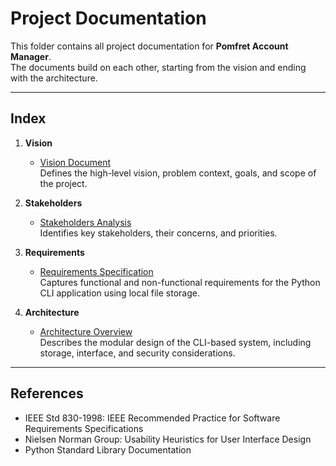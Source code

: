 # Project Documentation

This folder contains all project documentation for **Pomfret Account Manager**.  
The documents build on each other, starting from the vision and ending with the architecture.

---

## Index

1. **Vision**  
   - [Vision Document](./vision.md)  
     Defines the high-level vision, problem context, goals, and scope of the project.  

2. **Stakeholders**  
   - [Stakeholders Analysis](./stakeholders-analysis.md)  
     Identifies key stakeholders, their concerns, and priorities.  

3. **Requirements**  
   - [Requirements Specification](./requirements.md)  
     Captures functional and non-functional requirements for the Python CLI application using local file storage.  

4. **Architecture**  
   - [Architecture Overview](./architecture.md)  
     Describes the modular design of the CLI-based system, including storage, interface, and security considerations.  

---

## References
- IEEE Std 830-1998: IEEE Recommended Practice for Software Requirements Specifications  
- Nielsen Norman Group: Usability Heuristics for User Interface Design  
- Python Standard Library Documentation  